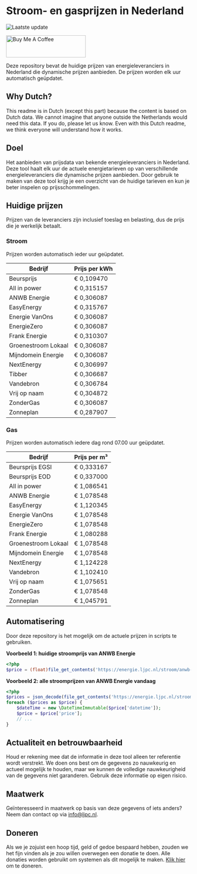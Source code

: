 # Stroom- en gasprijzen in Nederland

![Laatste update](https://img.shields.io/badge/laatste%20update-2023--06--30%2023%3A00%20CET-brightgreen)

<a href="https://www.buymeacoffee.com/Lars-" target="_blank"><img src="https://cdn.buymeacoffee.com/buttons/v2/default-orange.png" alt="Buy Me A Coffee" height="60" style="height: 60px !important;width: 217px !important;" ></a>

Deze repository bevat de huidige prijzen van energieleveranciers in Nederland die dynamische prijzen aanbieden. De prijzen worden elk uur automatisch geüpdatet.

## Why Dutch?

This readme is in Dutch (except this part) because the content is based on Dutch data. We cannot imagine that anyone outside the Netherlands would need this data. If you do, please let us know. Even with this Dutch readme, we think
everyone will understand how it works.

## Doel

Het aanbieden van prijsdata van bekende energieleveranciers in Nederland. Deze tool haalt elk uur de actuele energietarieven op van verschillende energieleveranciers die dynamische prijzen aanbieden. Door gebruik te maken van deze tool
krijg je een overzicht van de huidige tarieven en kun je beter inspelen op prijsschommelingen.

## Huidige prijzen

Prijzen van de leveranciers zijn inclusief toeslag en belasting, dus de prijs die je werkelijk betaalt.

### Stroom

Prijzen worden automatisch ieder uur geüpdatet.

 Bedrijf | Prijs per kWh 
---------|---------------
Beursprijs | € 0,109470
All in power | € 0,315157
ANWB Energie | € 0,306087
EasyEnergy | € 0,315767
Energie VanOns | € 0,306087
EnergieZero | € 0,306087
Frank Energie | € 0,310307
Groenestroom Lokaal | € 0,306087
Mijndomein Energie | € 0,306087
NextEnergy | € 0,306997
Tibber | € 0,306687
Vandebron | € 0,306784
Vrij op naam | € 0,304872
ZonderGas | € 0,306087
Zonneplan | € 0,287907


### Gas

Prijzen worden automatisch iedere dag rond 07.00 uur geüpdatet.

 Bedrijf | Prijs per m³ 
---------|--------------
Beursprijs EGSI | € 0,333167
Beursprijs EOD | € 0,337000
All in power | € 1,086541
ANWB Energie | € 1,078548
EasyEnergy | € 1,120345
Energie VanOns | € 1,078548
EnergieZero | € 1,078548
Frank Energie | € 1,080288
Groenestroom Lokaal | € 1,078548
Mijndomein Energie | € 1,078548
NextEnergy | € 1,124228
Vandebron | € 1,102410
Vrij op naam | € 1,075651
ZonderGas | € 1,078548
Zonneplan | € 1,045791


## Automatisering

Door deze repository is het mogelijk om de actuele prijzen in scripts te gebruiken.

**Voorbeeld 1: huidige stroomprijs van ANWB Energie**

```php
<?php
$price = (float)file_get_contents('https://energie.ljpc.nl/stroom/anwb-energie-nu.txt');

```

**Voorbeeld 2: alle stroomprijzen van ANWB Energie vandaag**

```php
<?php
$prices = json_decode(file_get_contents('https://energie.ljpc.nl/stroom/all-in-power-vandaag.json'),true);
foreach ($prices as $price) {
    $dateTime = new \DateTimeImmutable($price['datetime']);
    $price = $price['price'];
    // ...
}
```

## Actualiteit en betrouwbaarheid

Houd er rekening mee dat de informatie in deze tool alleen ter referentie wordt verstrekt. We doen ons best om de gegevens zo nauwkeurig en actueel mogelijk te houden, maar we kunnen de volledige nauwkeurigheid van de gegevens niet
garanderen. Gebruik deze informatie op eigen risico.

## Maatwerk

Geïnteresseerd in maatwerk op basis van deze gegevens of iets anders? Neem dan contact op
via [info@ljpc.nl](mailto:info@ljpc.nl?subject=Energie%20prijzen).

## Doneren

Als we je zojuist een hoop tijd, geld of gedoe bespaard hebben, zouden we het fijn vinden als je zou willen overwegen een
donatie te doen. Alle donaties worden gebruikt om systemen als dit mogelijk te
maken. [Klik hier](https://www.buymeacoffee.com/Lars-) om te doneren.
